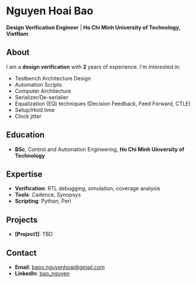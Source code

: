 # Nguyen Hoai Bao

**Design Verification Engineer** | **Ho Chi Minh University of Technology, VietNam**

## About
I am a **design verification** with **2** years of experience. I'm interested in:
- Testbench Architecture Design 
- Automation Scripts
- Computer Architecture
- Serializer/De-serialier
- Equalization (EQ) techniques (Decision Feedback, Feed Forward, CTLE)
- Setup/Hold time
- Clock jitter


## Education
- **BSc**, Control and Automation Engineering, **Ho Chi Minh Uinversity of Technology** 

## Expertise
- **Verification**: RTL debugging, simulation, coverage analysis
- **Tools**: Cadence, Synopsys
- **Scripting**: Python, Perl

## Projects
- **[Project1]**: TBD

## Contact
- **Email**: baoo.nguyenhoai@gmail.com
- **LinkedIn**: [bao_nguyen](https://www.linkedin.com/in/bao-nguyen-3541b0252/)